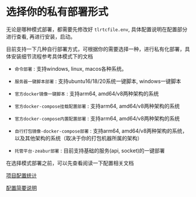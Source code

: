# 选择你的私有部署形式

无论是哪种模式部署，都需要先修改好 `tlrtcfile.env`, 具体配置说明在配置部分进行查看, 再进行安装，启动。

目前支持一下几种自行部署方式，可根据你的需要选择一种，进行私有化部署，具体安装细节流程参考具体模式下的文档

- `命令部署` : 支持windows, linux, macos各种系统。

- `服务器一键脚本部署` : 支持ubuntu16/18/20系统一键脚本, windows一键脚本

- `官方docker镜像一键脚本` : 支持arm64, amd64/v8两种架构的系统

- `官方docker-compose挂载配置部署` : 支持arm64, amd64/v8两种架构的系统

- `官方docker-compose内置配置部署` : 支持arm64, amd64/v8两种架构的系统

- `自行打包镜像-docker-compose部署` : 支持arm64, amd64/v8两种架构的系统，以及其他架构的系统（取决于你的打包机器所属的架构）

- `托管平台-zeabur部署` : 目前支持基础的服务(api, socket)的一键部署


在选择模式部署之前，可以先查看阅读一下配置相关文档 

[项目配置统计](../CONF_ALL.md)

[配置简要说明](../ENV_SETTING.md)